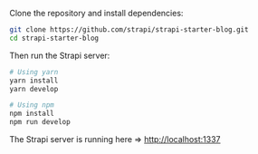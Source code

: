 

Clone the repository and install dependencies:

```bash
git clone https://github.com/strapi/strapi-starter-blog.git
cd strapi-starter-blog
```

Then run the Strapi server:

```bash
# Using yarn
yarn install
yarn develop

# Using npm
npm install
npm run develop
```

The Strapi server is running here => [http://localhost:1337](http://localhost:1337)
